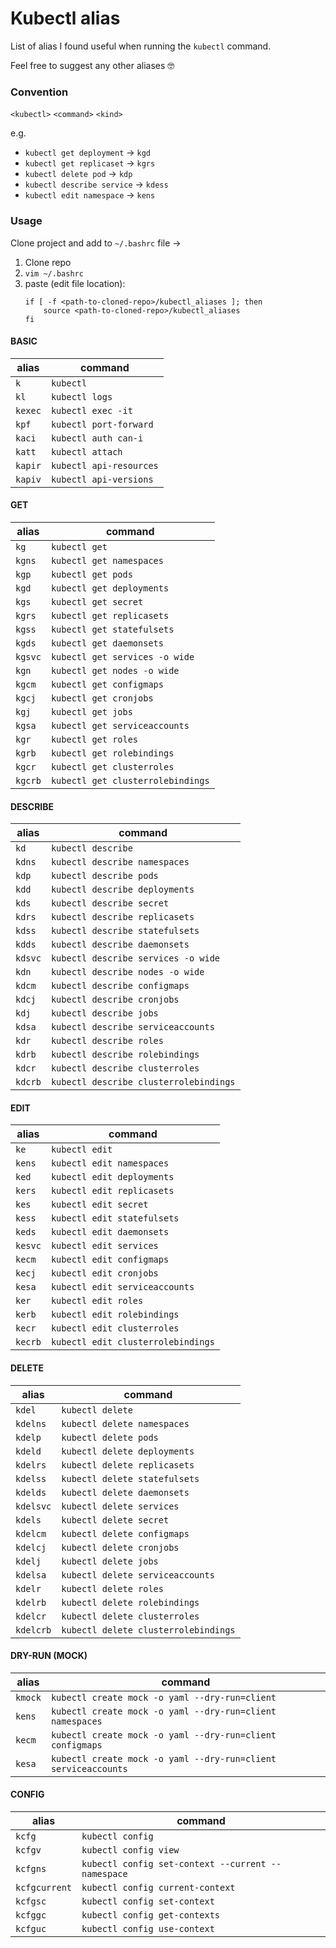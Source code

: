 # Kubectl alias

List of alias I found useful when running the `kubectl` command.

Feel free to suggest any other aliases 🤓

### Convention

`<kubectl>` `<command>` `<kind>`

e.g.

* `kubectl get deployment`   -> `kgd`
* `kubectl get replicaset`   -> `kgrs`
* `kubectl delete pod`       -> `kdp`
* `kubectl describe service` -> `kdess`
* `kubectl edit namespace`   -> `kens` 


### Usage

Clone project and add to `~/.bashrc` file ->

1. Clone repo
1. `vim ~/.bashrc`
3. paste (edit file location):
    ```
    if [ -f <path-to-cloned-repo>/kubectl_aliases ]; then
        source <path-to-cloned-repo>/kubectl_aliases
    fi
    ```

#### BASIC

| alias | command |
| --- | --- |
| `k` | `kubectl` |
| `kl` | `kubectl logs` |
| `kexec` | `kubectl exec -it` |
| `kpf` | `kubectl port-forward` |
| `kaci` | `kubectl auth can-i` |
| `katt` | `kubectl attach` |
| `kapir` | `kubectl api-resources` |
| `kapiv` | `kubectl api-versions` |

#### GET

| alias | command |
| --- | --- |
| `kg` | `kubectl get` |
| `kgns` | `kubectl get namespaces` |
| `kgp` | `kubectl get pods` |
| `kgd` | `kubectl get deployments` |
| `kgs` | `kubectl get secret` |
| `kgrs` | `kubectl get replicasets` |
| `kgss` | `kubectl get statefulsets` |
| `kgds` | `kubectl get daemonsets` |
| `kgsvc` | `kubectl get services -o wide` |
| `kgn` | `kubectl get nodes -o wide` |
| `kgcm` | `kubectl get configmaps` |
| `kgcj` | `kubectl get cronjobs` |
| `kgj` | `kubectl get jobs` |
| `kgsa` | `kubectl get serviceaccounts` |
| `kgr` | `kubectl get roles` |
| `kgrb` | `kubectl get rolebindings` |
| `kgcr` | `kubectl get clusterroles` |
| `kgcrb` | `kubectl get clusterrolebindings` |
 
#### DESCRIBE

| alias | command |
| --- | --- |
| `kd` | `kubectl describe` |
| `kdns` | `kubectl describe namespaces` |
| `kdp` | `kubectl describe pods` |
| `kdd` | `kubectl describe deployments` |
| `kds` | `kubectl describe secret` |
| `kdrs` | `kubectl describe replicasets` |
| `kdss` | `kubectl describe statefulsets` |
| `kdds` | `kubectl describe daemonsets` |
| `kdsvc` | `kubectl describe services -o wide` |
| `kdn` | `kubectl describe nodes -o wide` |
| `kdcm` | `kubectl describe configmaps` |
| `kdcj` | `kubectl describe cronjobs` |
| `kdj` | `kubectl describe jobs` |
| `kdsa` | `kubectl describe serviceaccounts` |
| `kdr` | `kubectl describe roles` |
| `kdrb` | `kubectl describe rolebindings` |
| `kdcr` | `kubectl describe clusterroles` |
| `kdcrb` | `kubectl describe clusterrolebindings` |

#### EDIT

| alias | command |
| --- | --- |
| `ke` | `kubectl edit` |
| `kens` | `kubectl edit namespaces` |
| `ked` | `kubectl edit deployments` |
| `kers` | `kubectl edit replicasets` |
| `kes` | `kubectl edit secret` |
| `kess` | `kubectl edit statefulsets` |
| `keds` | `kubectl edit daemonsets` |
| `kesvc` | `kubectl edit services` |
| `kecm` | `kubectl edit configmaps` |
| `kecj` | `kubectl edit cronjobs` |
| `kesa` | `kubectl edit serviceaccounts` |
| `ker` | `kubectl edit roles` |
| `kerb` | `kubectl edit rolebindings` |
| `kecr` | `kubectl edit clusterroles` |
| `kecrb` | `kubectl edit clusterrolebindings` |

#### DELETE

| alias | command |
| --- | --- |
| `kdel` | `kubectl delete` |
| `kdelns` | `kubectl delete namespaces` |
| `kdelp` | `kubectl delete pods` |
| `kdeld` | `kubectl delete deployments` |
| `kdelrs` | `kubectl delete replicasets` |
| `kdelss` | `kubectl delete statefulsets` |
| `kdelds` | `kubectl delete daemonsets` |
| `kdelsvc` | `kubectl delete services` |
| `kdels` | `kubectl delete secret` |
| `kdelcm` | `kubectl delete configmaps` |
| `kdelcj` | `kubectl delete cronjobs` |
| `kdelj` | `kubectl delete jobs` |
| `kdelsa` | `kubectl delete serviceaccounts` |
| `kdelr` | `kubectl delete roles` |
| `kdelrb` | `kubectl delete rolebindings` |
| `kdelcr` | `kubectl delete clusterroles` |
| `kdelcrb` | `kubectl delete clusterrolebindings` |

#### DRY-RUN (MOCK)

| alias | command |
| --- | --- |
| `kmock` | `kubectl create mock -o yaml --dry-run=client` |
| `kens` | `kubectl create mock -o yaml --dry-run=client namespaces` |
| `kecm` | `kubectl create mock -o yaml --dry-run=client configmaps` |
| `kesa` | `kubectl create mock -o yaml --dry-run=client serviceaccounts` |

#### CONFIG

| alias | command |
| --- | --- |
| `kcfg` | `kubectl config` |
| `kcfgv` | `kubectl config view` |
| `kcfgns` | `kubectl config set-context --current --namespace` |
| `kcfgcurrent` | `kubectl config current-context` |
| `kcfgsc` | `kubectl config set-context` |
| `kcfggc` | `kubectl config get-contexts` |
| `kcfguc` | `kubectl config use-context` |

